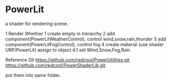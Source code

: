 # PowerLit

a shader for rendering scene.

1 Render Whether
    1 create empty in hierarchy
    2 add component(PowerLitWeatherControl), 
        control wind,snow,rain,thunder
    3 add component(PowerLitFogControl),
         control fog
    4 create material (use shader URP/PowerLit) assign to object
        4.1 set Wind,Snow,Fog,Rain



Reference Git
https://github.com/redcool/PowerUtilities.git
https://github.com/redcool/PowerShaderLib.git

put them into same folder.